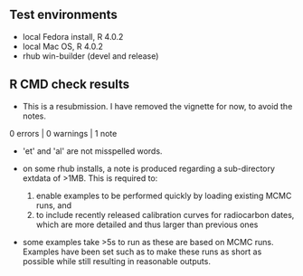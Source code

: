 ## Test environments
* local Fedora install, R 4.0.2
* local Mac OS, R 4.0.2
* rhub win-builder (devel and release)

## R CMD check results

* This is a resubmission. I have removed the vignette for now, to avoid the notes.

0 errors | 0 warnings | 1 note

* 'et' and 'al' are not misspelled words.

* on some rhub installs, a note is produced regarding a sub-directory extdata of >1MB. This is required to: 
  1) enable examples to be performed quickly by loading existing MCMC runs, and 
  2) to include recently released calibration curves for radiocarbon dates, which are more detailed and thus larger than previous ones

* some examples take >5s to run as these are based on MCMC runs. Examples have been set such as to make these runs as short as possible while still resulting in reasonable outputs.
  


